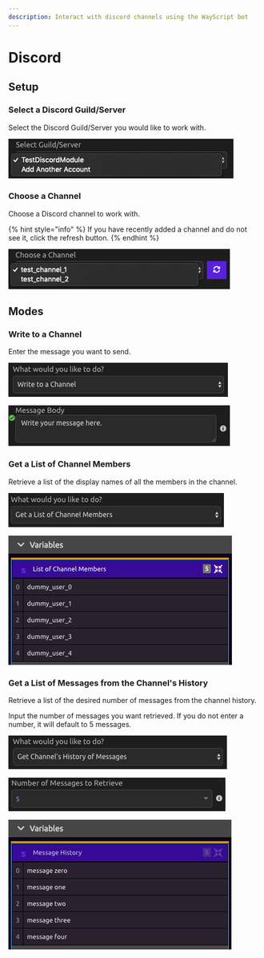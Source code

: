```yaml
---
description: Interact with discord channels using the WayScript bot
---
```


# Discord

## **Setup**

### **Select a Discord Guild/Server**

Select the Discord Guild/Server you would like to work with.

![](../../.gitbook/assets/img1.png)

### **Choose a Channel**

Choose a Discord channel to work with.

{% hint style="info" %}
If you have recently added a channel and do not see it, click the refresh button.
{% endhint %}

![](../../.gitbook/assets/img2%20%283%29.png)

## **Modes**

### **Write to a Channel**

Enter the message you want to send.

![](../../.gitbook/assets/img3%20%283%29.png)

![](../../.gitbook/assets/img4.png)

### **Get a List of Channel Members**

Retrieve a list of the display names of all the members in the channel.

![](../../.gitbook/assets/img5%20%281%29.png)

![](../../.gitbook/assets/img6.png)

### Get a List of Messages from the Channel's History

Retrieve a list of the desired number of messages from the channel history.

Input the number of messages you want retrieved. If you do not enter a number, it will default to 5 messages.

![](../../.gitbook/assets/img7.png)

![](../../.gitbook/assets/img8.png)

![](../../.gitbook/assets/img9.png)


